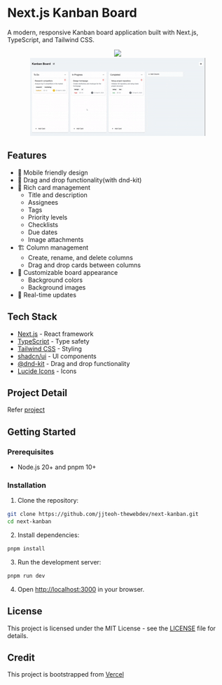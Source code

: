 # Next.js Kanban Board

A modern, responsive Kanban board application built with Next.js, TypeScript, and Tailwind CSS.

<div align="center">
    <img src="preview.gif" />
</div>
<div align="center">
    <img src="preview-2.gif" />
</div>

## Features

- 📱 Mobile friendly design
- 🎯 Drag and drop functionality(with dnd-kit)
- 📝 Rich card management
  - Title and description
  - Assignees
  - Tags
  - Priority levels
  - Checklists
  - Due dates
  - Image attachments
- 🏗️ Column management
  - Create, rename, and delete columns
  - Drag and drop cards between columns
- 🎨 Customizable board appearance
  - Background colors
  - Background images
- 🔄 Real-time updates

## Tech Stack

- [Next.js](https://nextjs.org/) - React framework
- [TypeScript](https://www.typescriptlang.org/) - Type safety
- [Tailwind CSS](https://tailwindcss.com/) - Styling
- [shadcn/ui](https://ui.shadcn.com/) - UI components
- [@dnd-kit](https://dnd-kit.com/) - Drag and drop functionality
- [Lucide Icons](https://lucide.dev/) - Icons

## Project Detail

Refer [project](./docs/project.md)

## Getting Started

### Prerequisites

- Node.js 20+ and pnpm 10+

### Installation

1. Clone the repository:
```bash
git clone https://github.com/jjteoh-thewebdev/next-kanban.git
cd next-kanban
```

2. Install dependencies:
```bash
pnpm install
```

3. Run the development server:
```bash
pnpm run dev
```

4. Open [http://localhost:3000](http://localhost:3000) in your browser.


## License

This project is licensed under the MIT License - see the [LICENSE](LICENSE) file for details. 

## Credit

This project is bootstrapped from [Vercel](https://vercel.com/)
